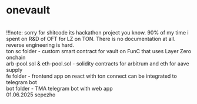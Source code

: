 # onevault

<br/>
!!!note: sorry for shitcode its hackathon project you know. 90% of my time i spent on R&D of OFT for LZ on TON. There is no documentation at all. reverse engineering is hard.
<br/>
ton sc folder - custom smart contract for vault on FunC that uses Layer Zero onchain 
<br/>
arb-pool.sol & eth-pool.sol - solidity contracts for arbitrum and eth for aave supply
<br/>
fe folder - frontend app on react with ton connect can be integrated to telegram bot 
<br/>
bot folder - TMA telegram bot with web app 
<br/>
01.06.2025 sepezho 

